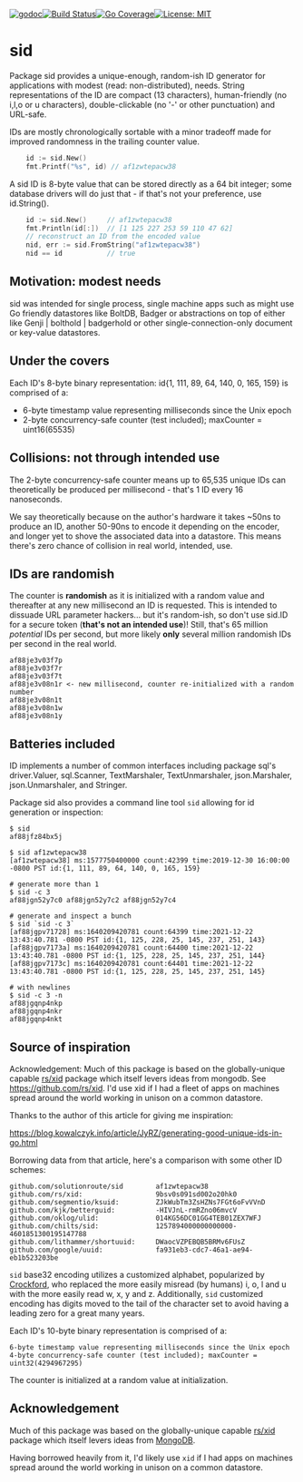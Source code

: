 [![godoc](http://img.shields.io/badge/godev-reference-blue.svg?style=flat)](https://pkg.go.dev/github.com/solutionroute/sid?tab=doc)[![Build Status](https://travis-ci.org/solutionroute/sid.svg?branch=master)](https://travis-ci.org/solutionroute/sid)[![Go Coverage](https://img.shields.io/badge/coverage-98.3%25-brightgreen.svg?style=flat)](http://gocover.io/github.com/solutionroute/sid)[![License: MIT](https://img.shields.io/badge/License-MIT-yellow.svg)](https://opensource.org/licenses/MIT)

# sid

Package sid provides a unique-enough, random-ish ID generator for applications
with modest (read: non-distributed), needs. String representations of the ID are
compact (13 characters), human-friendly (no i,l,o or u characters),
double-clickable (no '-' or other punctuation) and URL-safe.

IDs are mostly chronologically sortable with a minor tradeoff made for improved
randomness in the trailing counter value.

```go
    id := sid.New()
    fmt.Printf("%s", id) // af1zwtepacw38
```

A sid ID is 8-byte value that can be stored directly as a 64 bit integer; some database
drivers will do just that - if that's not your preference, use id.String().

```go
    id := sid.New()     // af1zwtepacw38
    fmt.Println(id[:])  // [1 125 227 253 59 110 47 62]
    // reconstruct an ID from the encoded value
    nid, err := sid.FromString("af1zwtepacw38") 
    nid == id           // true
```

## Motivation: modest needs

sid was intended for single process, single machine apps such as might use Go
friendly datastores like BoltDB, Badger or abstractions on top of either like
Genji | bolthold | badgerhold or other single-connection-only document or
key-value datastores.

## Under the covers

Each ID's 8-byte binary representation: id{1, 111, 89, 64, 140, 0, 165, 159} is
comprised of a:

- 6-byte timestamp value representing milliseconds since the Unix epoch
- 2-byte concurrency-safe counter (test included); maxCounter = uint16(65535)

## Collisions: not through intended use

The 2-byte concurrency-safe counter means up to 65,535 unique IDs can
theoretically be produced per millisecond - that's 1 ID every 16 nanoseconds.

We say theoretically because on the author's hardware it takes ~50ns to produce
an ID, another 50-90ns to encode it depending on the encoder, and longer yet to
shove the associated data into a datastore. This means there's zero chance of
collision in real world, intended, use.

## IDs are randomish

The counter is **randomish** as it is initialized with a random value and
thereafter at any new millisecond an ID is requested. This is intended to
dissuade URL parameter hackers... but it's random-ish, so don't use sid.ID for a
secure token (**that's not an intended use**)! Still, that's 65 million
*potential* IDs per second, but more likely **only** several million randomish
IDs per second in the real world.

    af88je3v03f7p
    af88je3v03f7r
    af88je3v03f7t
    af88je3v08n1r <- new millisecond, counter re-initialized with a random number
    af88je3v08n1t
    af88je3v08n1w
    af88je3v08n1y

## Batteries included

ID implements a number of common interfaces including package sql's
driver.Valuer, sql.Scanner, TextMarshaler, TextUnmarshaler, json.Marshaler,
json.Unmarshaler, and Stringer.

Package sid also provides a command line tool `sid` allowing for id generation or inspection:

    $ sid
    af88jfz84bx5j

    $ sid af1zwtepacw38
    [af1zwtepacw38] ms:1577750400000 count:42399 time:2019-12-30 16:00:00 -0800 PST id:{1, 111, 89, 64, 140, 0, 165, 159}

    # generate more than 1
    $ sid -c 3
    af88jgn52y7c0 af88jgn52y7c2 af88jgn52y7c4

    # generate and inspect a bunch
    $ sid `sid -c 3`
    [af88jgpv71728] ms:1640209420781 count:64399 time:2021-12-22 13:43:40.781 -0800 PST id:{1, 125, 228, 25, 145, 237, 251, 143}
    [af88jgpv7173a] ms:1640209420781 count:64400 time:2021-12-22 13:43:40.781 -0800 PST id:{1, 125, 228, 25, 145, 237, 251, 144}
    [af88jgpv7173c] ms:1640209420781 count:64401 time:2021-12-22 13:43:40.781 -0800 PST id:{1, 125, 228, 25, 145, 237, 251, 145}

    # with newlines
    $ sid -c 3 -n
    af88jgqnp4nkp
    af88jgqnp4nkr
    af88jgqnp4nkt

## Source of inspiration

Acknowledgement: Much of this package is based on the globally-unique capable
[rs/xid](https://github.com/rs/xid) package which itself levers ideas from mongodb. See
https://github.com/rs/xid. I'd use xid if I had a fleet of apps on machines
spread around the world working in unison on a common datastore.

Thanks to the author of this article for giving me inspiration:

https://blog.kowalczyk.info/article/JyRZ/generating-good-unique-ids-in-go.html

Borrowing data from that article, here's a comparison with some other ID schemes:

    github.com/solutionroute/sid        af1zwtepacw38
    github.com/rs/xid:                  9bsv0s091sd002o20hk0
    github.com/segmentio/ksuid:         ZJkWubTm3ZsHZNs7FGt6oFvVVnD
    github.com/kjk/betterguid:          -HIVJnL-rmRZno06mvcV
    github.com/oklog/ulid:              014KG56DC01GG4TEB01ZEX7WFJ
    github.com/chilts/sid:              1257894000000000000-4601851300195147788
    github.com/lithammer/shortuuid:     DWaocVZPEBQB5BRMv6FUsZ
    github.com/google/uuid:             fa931eb3-cdc7-46a1-ae94-eb1b523203be

`sid` base32 encoding utilizes a customized alphabet, popularized by
[Crockford](http://www.crockford.com/base32.html), who replaced the more easily
misread (by humans) i, o, l and u with the more easily read w, x, y and z.
Additionally, `sid` customized encoding has digits moved to the tail of the
character set to avoid having a leading zero for a great many years.

Each ID's 10-byte binary representation is comprised of a:

    6-byte timestamp value representing milliseconds since the Unix epoch
    4-byte concurrency-safe counter (test included); maxCounter = uint32(4294967295)

The counter is initialized at a random value at initialization.

## Acknowledgement

Much of this package was based on the globally-unique capable
[rs/xid](https://github.com/rs/xid) package which itself levers ideas from
[MongoDB](https://docs.mongodb.com/manual/reference/method/ObjectId/).

Having borrowed heavily from it, I'd likely use `xid` if I had apps on machines
spread around the world working in unison on a common datastore.
